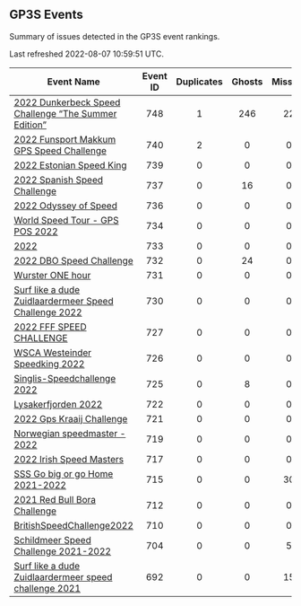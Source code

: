 ## GP3S Events

Summary of issues detected in the GP3S event rankings.

Last refreshed 2022-08-07 10:59:51 UTC.

| Event Name | Event ID | Duplicates | Ghosts | Missing | Incorrect | Actions |
| ---------- | :------: | :--------: | :----: | :-----: | :-------: | :-----: |
| [2022 Dunkerbeck Speed Challenge “The Summer Edition”](748.md) | 748 | 1 | 246 | 22 | 101 | 57 |
| [2022 Funsport Makkum GPS Speed Challenge](740.md) | 740 | 2 | 0 | 0 | 22 | 3 |
| [2022 Estonian Speed King](739.md) | 739 | 0 | 0 | 0 | 0 | 0 |
| [2022 Spanish Speed Challenge](737.md) | 737 | 0 | 16 | 0 | 0 | 2 |
| [2022 Odyssey of Speed](736.md) | 736 | 0 | 0 | 0 | 7 | 1 |
| [World Speed Tour - GPS POS 2022 ](734.md) | 734 | 0 | 0 | 0 | 0 | 0 |
| [2022 ](733.md) | 733 | 0 | 0 | 0 | 0 | 0 |
| [2022 DBO Speed Challenge](732.md) | 732 | 0 | 24 | 0 | 0 | 3 |
| [Wurster ONE hour](731.md) | 731 | 0 | 0 | 0 | 0 | 0 |
| [Surf like a dude Zuidlaardermeer Speed Challenge 2022](730.md) | 730 | 0 | 0 | 0 | 7 | 1 |
| [2022 FFF SPEED CHALLENGE](727.md) | 727 | 0 | 0 | 0 | 0 | 0 |
| [WSCA Westeinder Speedking 2022](726.md) | 726 | 0 | 0 | 0 | 0 | 0 |
| [Singlis-Speedchallenge 2022](725.md) | 725 | 0 | 8 | 0 | 0 | 1 |
| [Lysakerfjorden 2022](722.md) | 722 | 0 | 0 | 0 | 0 | 0 |
| [2022 Gps Kraaij Challenge](721.md) | 721 | 0 | 0 | 0 | 1 | 1 |
| [Norwegian speedmaster - 2022](719.md) | 719 | 0 | 0 | 0 | 0 | 0 |
| [2022 Irish Speed Masters](717.md) | 717 | 0 | 0 | 0 | 1 | 1 |
| [SSS Go big or go Home 2021-2022](715.md) | 715 | 0 | 0 | 30 | 16 | 7 |
| [2021 Red Bull Bora Challenge](712.md) | 712 | 0 | 0 | 0 | 0 | 0 |
| [BritishSpeedChallenge2022](710.md) | 710 | 0 | 0 | 0 | 27 | 5 |
| [Schildmeer Speed Challenge 2021-2022](704.md) | 704 | 0 | 0 | 5 | 36 | 9 |
| [Surf like a dude Zuidlaardermeer speed challenge 2021](692.md) | 692 | 0 | 0 | 15 | 8 | 3 |
